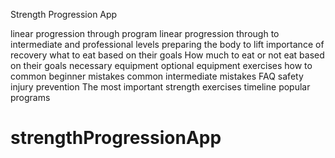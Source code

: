 Strength Progression App

linear progression through program
linear progression through to intermediate and professional levels
preparing the body to lift
importance of recovery
what to eat based on their goals
How much to eat or not eat based on their goals
necessary equipment
optional equipment
exercises how to
common beginner mistakes
common intermediate mistakes
FAQ
safety
injury prevention
The most important strength exercises
timeline
popular programs
# strengthProgressionApp
